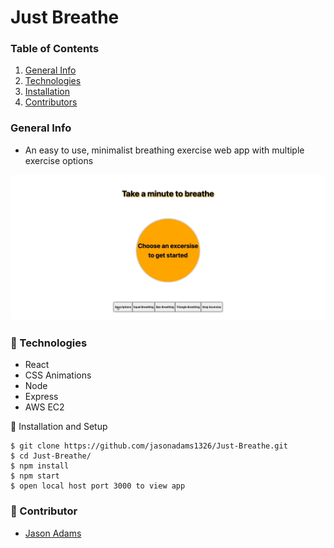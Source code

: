 # Just Breathe

### Table of Contents

1. [General Info](#🌴-General-Info)
2. [Technologies](#🧪-Technologies)
3. [Installation](#🚀-Installation)
4. [Contributors](#🤝-Contributors)

### General Info

* An easy to use, minimalist breathing exercise web app with multiple exercise options

![](justBreathe.gif)

### 🧪 Technologies

* React
* CSS Animations
* Node
* Express
* AWS EC2

🚀 Installation and Setup
```
$ git clone https://github.com/jasonadams1326/Just-Breathe.git
$ cd Just-Breathe/
$ npm install
$ npm start
$ open local host port 3000 to view app
```

### 🤝 Contributor

- [Jason Adams](https://www.linkedin.com/in/jason-adams-b88086146/)



